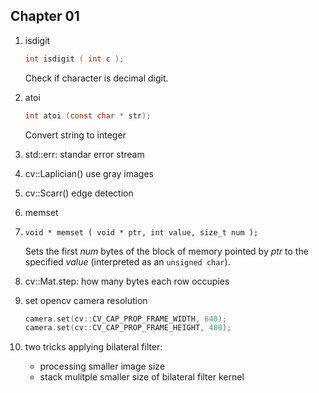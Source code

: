 ## Chapter 01 

1. isdigit

   ```c
   int isdigit ( int c );
   ```

   Check if character is decimal digit.

2. atoi

   ```c
   int atoi (const char * str);
   ```

   Convert string to integer

3. std::err: standar error stream

4. cv::Laplician() use gray images

5. cv::Scarr() edge detection

6. memset

7. ```
   void * memset ( void * ptr, int value, size_t num );
   ```

   Sets the first *num* bytes of the block of memory pointed by *ptr* to the specified *value* (interpreted as an `unsigned char`). 

7. cv::Mat.step: how many bytes each row occupies

8. set opencv camera resolution

   ```c++
   camera.set(cv::CV_CAP_PROP_FRAME_WIDTH, 640); 
   camera.set(cv::CV_CAP_PROP_FRAME_HEIGHT, 480);
   ```

9. two tricks applying bilateral filter:
   + processing smaller image size
   + stack mulitple smaller size of bilateral filter kernel